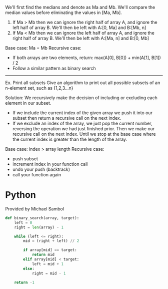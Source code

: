 We'll first find the medians and denote as Ma and Mb. We'll compare the median values before eliminating the values in [Ma, Mb].
1. If Ma > Mb then we can ignore the right half of array A, and ignore the left half of array B. We'll then be left with A:[0, Ma] and B:[Mb, n]
2. If Ma < Mb then we can ignore the left half of array A, and ignore the right half of array B. We'll then be left with A:[Ma, n] and B:[0, Mb]

Base case: Ma = Mb
Recursive case:
- If both arrays are two elements, return: max(A[0], B[0]) + min(A[1], B[1]) / 2
- Follow a similar pattern as binary search

---

Ex. Print all subsets
Give an algorithm to print out all possible subsets of an n-element set, such as {1,2,3...n}

Solution: We recursively make the decision of including or excluding each element in our subset.
- If we include the current index of the given array we push it into our subset then return a recursive call on the next index.
- If we exclude an index of the array, we just pop the current number, reversing the operation we had just finished prior. Then we make our recursive call on the next index.
Until we stop at the base case where the current index is greater than the length of the array.

Base case: index > array length
Recursive case:
- push subset
- increment index in your function call
- undo your push (backtrack)
- call your function again

# Python

Provided by Michael Sambol

```py
def binary_search(array, target):
    left = 0
    right = len(array) - 1

    while (left <= right):
        mid = (right + left) // 2

        if array[mid] == target:
            return mid
        elif array[mid] < target: 
            left = mid + 1
        else:
            right = mid - 1

    return -1
```
